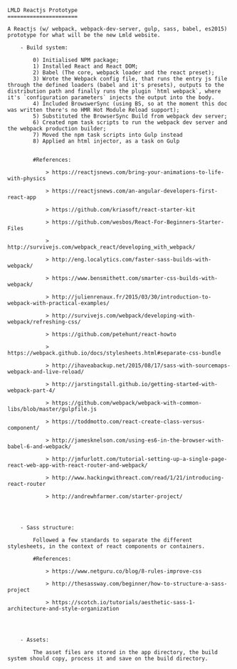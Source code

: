 
	LMLD Reactjs Prototype
	======================

	A Reactjs (w/ webpack, webpack-dev-server, gulp, sass, babel, es2015) prototype for what will be the new Lmld website.

		- Build system:

			0) Initialised NPM package;
			1) Installed React and React DOM;
			2) Babel (The core, webpack loader and the react preset);
			3) Wrote the Webpack config file, that runs the entry js file through the defined loaders (babel and it's presets), outputs to the distribution path and finally runs the plugin `html webpack`, where it's `configuration parameters` injects the output into the body.
			4) Included BrowswerSync (using BS, so at the moment this doc was written there's no HMR Hot Module Reload support);
			5) Substituted the BrowserSync Build from webpack dev server;
			6) Created npm task scripts to run the webpack dev server and the webpack production builder;
			7) Moved the npm task scripts into Gulp instead
			8) Applied an html injector, as a task on Gulp


			#References:

				> https://reactjsnews.com/bring-your-animations-to-life-with-physics

				> https://reactjsnews.com/an-angular-developers-first-react-app

				> https://github.com/kriasoft/react-starter-kit

				> https://github.com/wesbos/React-For-Beginners-Starter-Files

				> http://survivejs.com/webpack_react/developing_with_webpack/

				> http://eng.localytics.com/faster-sass-builds-with-webpack/

				> https://www.bensmithett.com/smarter-css-builds-with-webpack/

				> http://julienrenaux.fr/2015/03/30/introduction-to-webpack-with-practical-examples/

				> http://survivejs.com/webpack/developing-with-webpack/refreshing-css/

				> https://github.com/petehunt/react-howto

				> https://webpack.github.io/docs/stylesheets.html#separate-css-bundle

				> http://ihaveabackup.net/2015/08/17/sass-with-sourcemaps-webpack-and-live-reload/

				> http://jarstingstall.github.io/getting-started-with-webpack-part-4/

				> https://github.com/webpack/webpack-with-common-libs/blob/master/gulpfile.js

				> https://toddmotto.com/react-create-class-versus-component/

				> http://jamesknelson.com/using-es6-in-the-browser-with-babel-6-and-webpack/

				> http://jmfurlott.com/tutorial-setting-up-a-single-page-react-web-app-with-react-router-and-webpack/

				> http://www.hackingwithreact.com/read/1/21/introducing-react-router

				> http://andrewhfarmer.com/starter-project/




		- Sass structure:

			Followed a few standards to separate the different stylesheets, in the context of react components or containers.

			#References:

				> https://www.netguru.co/blog/8-rules-improve-css

				> http://thesassway.com/beginner/how-to-structure-a-sass-project

				> https://scotch.io/tutorials/aesthetic-sass-1-architecture-and-style-organization




		- Assets:

			The asset files are stored in the app directory, the build system should copy, process it and save on the build directory.



